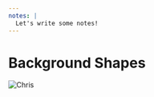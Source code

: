 ```yaml
---
notes: |
  Let's write some notes!
---
```


# Background Shapes

![Chris](/images/bakground-shapes.png)
